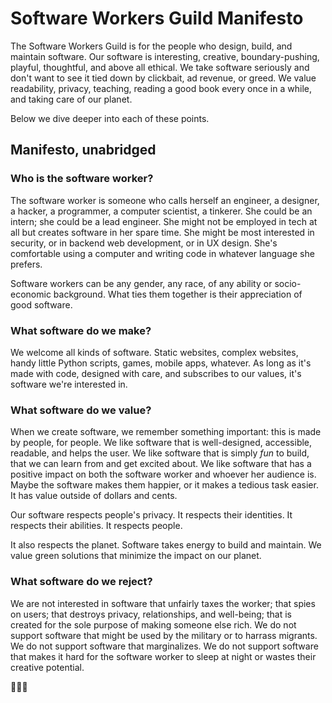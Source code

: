 # Software Workers Guild Manifesto

The Software Workers Guild is for the people who design, build, and maintain software. Our software is interesting, creative, boundary-pushing, playful, thoughtful, and above all ethical. We take software seriously and don't want to see it tied down by clickbait, ad revenue, or greed. We value readability, privacy, teaching, reading a good book every once in a while, and taking care of our planet.

Below we dive deeper into each of these points.

## Manifesto, unabridged

### Who is the software worker?

The software worker is someone who calls herself an engineer, a designer, a hacker, a programmer, a computer scientist, a tinkerer. She could be an intern; she could be a lead engineer. She might not be employed in tech at all but creates software in her spare time. She might be most interested in security, or in backend web development, or in UX design. She's comfortable using a computer and writing code in whatever language she prefers.

Software workers can be any gender, any race, of any ability or socio-economic background. What ties them together is their appreciation of good software. 

### What software do we make?

We welcome all kinds of software. Static websites, complex websites, handy little Python scripts, games, mobile apps, whatever. As long as it's made with code, designed with care, and subscribes to our values, it's software we're interested in.

### What software do we value?

When we create software, we remember something important: this is made by people, for people. We like software that is well-designed, accessible, readable, and helps the user. We like software that is simply *fun* to build, that we can learn from and get excited about. We like software that has a positive impact on both the software worker and whoever her audience is. Maybe the software makes them happier, or it makes a tedious task easier. It has value outside of dollars and cents.

Our software respects people's privacy. It respects their identities. It respects their abilities. It respects people.

It also respects the planet. Software takes energy to build and maintain. We value green solutions that minimize the impact on our planet.

### What software do we reject?

We are not interested in software that unfairly taxes the worker; that spies on users; that destroys privacy, relationships, and well-being; that is created for the sole purpose of making someone else rich. We do not support software that might be used by the military or to harrass migrants. We do not support software that marginalizes. We do not support software that makes it hard for the software worker to sleep at night or wastes their creative potential. 

🌹💾🌱
